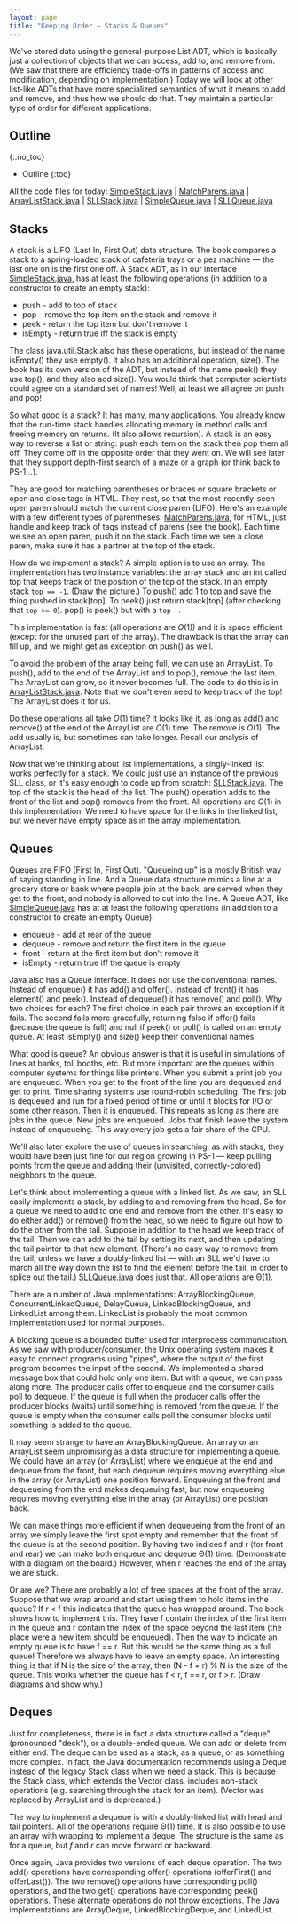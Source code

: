 ```yaml
---
layout: page
title: "Keeping Order – Stacks & Queues"
---
```


We've stored data using the general-purpose List ADT, which is basically just a
collection of objects that we can access, add to, and remove from. (We saw that
there are efficiency trade-offs in patterns of access and modification, depending
on implementation.) Today we will look at other list-like ADTs that have more
specialized semantics of what it means to add and remove, and thus how we should
do that. They maintain a particular type of order for different applications.

## Outline
{:.no_toc}

* Outline
{:toc}

All the code files for today:
<a href="resources/SimpleStack.java">SimpleStack.java</a> |
<a href="resources/MatchParens.java">MatchParens.java</a> |
<a href="resources/ArrayListStack.java">ArrayListStack.java</a> |
<a href="resources/SLLStack.java">SLLStack.java</a> |
<a href="resources/SimpleQueue.java">SimpleQueue.java</a> |
<a href="resources/SLLQueue.java">SLLQueue.java</a>

## Stacks

A stack is a LIFO (Last In, First Out) data structure. The book compares a stack
to a spring-loaded stack of cafeteria trays or a pez machine &mdash; the last one
on is the first one off. A Stack ADT, as in our interface
<a href="resources/SimpleStack.java">SimpleStack.java</a>, has at least the following
operations (in addition to a constructor to create an empty stack):

<ul>
 <li>push - add to top of stack</li>
 <li>pop - remove the top item on the stack and remove it</li>
 <li>peek - return the top item but don't remove it</li>
 <li>isEmpty - return true iff the stack is empty</li>
</ul>

The class java.util.Stack also has these operations, but instead of the name
isEmpty() they use empty(). It also has an additional operation, size(). The book
has its own version of the ADT, but instead of the name peek() they use top(),
and they also add size(). You would think that computer scientists could agree
on a standard set of names! Well, at least we all agree on push and pop!

So what good is a stack? It has many, many applications. You already know that
the run-time stack handles allocating memory in method calls and freeing memory
on returns. (It also allows recursion). A stack is an easy way to reverse a list
or string: push each item on the stack then pop them all off. They come off in
the opposite order that they went on. We will see later that they support depth-first
search of a maze or a graph (or think back to PS-1...).

They are good for matching parentheses or braces or square brackets or open and
close tags in HTML. They nest, so that the most-recently-seen open paren should
match the current close paren (LIFO). Here's an example with a few different types
of parentheses: <a href="resources/MatchParens.java">MatchParens.java</a>, for
HTML, just handle and keep track of tags instead of parens (see the book). Each
time we see an open paren, push it on the stack. Each time we see a close paren,
make sure it has a partner at the top of the stack.

How do we implement a stack? A simple option is to use an array. The implementation
has two instance variables: the array stack and an int called top that keeps
track of the position of the top of the stack. In an empty stack `top == -1`.
(Draw the picture.) To push() add 1 to top and save the thing pushed in stack[top].
To peek() just return stack[top] (after checking that `top >= 0`). pop() is
peek() but with a `top--`.

This implementation is fast (all operations are <i>O</i>(1)) and it is space
efficient (except for the unused part of the array). The drawback is that the
array can fill up, and we might get an exception on push() as well.

To avoid the problem of the array being full, we can use an ArrayList. To push(),
add to the end of the ArrayList and to pop(), remove the last item. The ArrayList
can grow, so it never becomes full. The code to do this is in
<a href="resources/ArrayListStack.java">ArrayListStack.java</a>. Note that we don't
even need to keep track of the top! The ArrayList does it for us.

Do these operations all take <i>O</i>(1) time? It looks like it, as long as add()
and remove() at the end of the ArrayList are <i>O</i>(1) time. The remove is
<i>O</i>(1). The add usually is, but sometimes can take longer. Recall our
analysis of ArrayList.

Now that we're thinking about list implementations, a singly-linked list works
perfectly for a stack. We could just use an instance of the previous SLL class,
or it's easy enough to code up from scratch: <a href="resources/SLLStack.java">SLLStack.java</a>.
The top of the stack is the head of the list. The push() operation adds to the
front of the list and pop() removes from the front. All operations are <i>O</i>(1)
in this implementation. We need to have space for the links in the linked list,
but we never have empty space as in the array implementation.

## Queues

Queues are FIFO (First In, First Out). "Queueing up" is a mostly British way of
saying standing in line. And a Queue data structure mimics a line at a grocery
store or bank where people join at the back, are served when they get to the
front, and nobody is allowed to cut into the line. A Queue ADT, like
<a href="resources/SimpleQueue.java">SimpleQueue.java</a> has at at least the
following operations (in addition to a constructor to create an empty Queue):

<ul>
 <li>enqueue - add at rear of the queue</li>
 <li>dequeue - remove and return the first item in the queue</li>
 <li>front - return at the first item but don't remove it</li>
 <li>isEmpty - return true iff the queue is empty</li>
</ul>

Java also has a Queue interface. It does not use the conventional names. Instead
of enqueue() it has add() and offer(). Instead of front() it has element() and
peek(). Instead of dequeue() it has remove() and poll(). Why two choices for each?
The first choice in each pair throws an exception if it fails. The second fails
more gracefully, returning false if offer() fails (because the queue is full)
and null if peek() or poll() is called on an empty queue. At least isEmpty() and
size() keep their conventional names.

What good is queue? An obvious answer is that it is useful in simulations of lines
at banks, toll booths, etc. But more important are the queues within computer
systems for things like printers. When you submit a print job you are enqueued.
When you get to the front of the line you are dequeued and get to print. Time
sharing systems use round-robin scheduling. The first job is dequeued and run for
a fixed period of time or until it blocks for I/O or some other reason. Then it
is enqueued. This repeats as long as there are jobs in the queue. New jobs are
enqueued. Jobs that finish leave the system instead of enqueueing. This way every
job gets a fair share of the CPU.

We'll also later explore the use of queues in searching; as with stacks, they
would have been just fine for our region growing in PS-1 &mdash; keep pulling
points from the queue and adding their (unvisited, correctly-colored) neighbors
to the queue.

Let's think about implementing a queue with a linked list. As we saw, an SLL easily
implements a stack, by adding to and removing from the head. So for a queue we
need to add to one end and remove from the other. It's easy to do either add()
or remove() from the head, so we need to figure out how to do the other from the
tail. Suppose in addition to the head we keep track of the tail. Then we can add
to the tail by setting its next, and then updating the tail pointer to that new
element. (There's no easy way to remove from the tail, unless we have a doubly-linked
list &mdash; with an SLL we'd have to march all the way down the list to find
the element before the tail, in order to splice out the tail.)
<a href="resources/SLLQueue.java">SLLQueue.java</a> does just that. All operations
are &Theta;(1).

There are a number of Java implementations: ArrayBlockingQueue, ConcurrentLinkedQueue,
DelayQueue, LinkedBlockingQueue, and LinkedList among them. LinkedList is probably
the most common implementation used for normal purposes.

A blocking queue is a bounded buffer used for interprocess communication. As we
saw with producer/consumer, the Unix operating system makes it easy to connect
programs using "pipes", where the output of the first program becomes the input
of the second. We implemented a shared message box that could hold only one item.
But with a queue, we can pass along more. The producer calls offer to enqueue
and the consumer calls poll to dequeue. If the queue is full when the producer
calls offer the producer blocks (waits) until something is removed from the queue.
If the queue is empty when the consumer calls poll the consumer blocks until
something is added to the queue.

It may seem strange to have an ArrayBlockingQueue. An array or an ArrayList seem
unpromising as a data structure for implementing a queue. We could have an array
(or ArrayList) where we enqueue at the end and dequeue from the front, but each
dequeue requires moving everything else in the array (or ArrayList) one position
forward. Enqueuing at the front and dequeueing from the end makes dequeuing fast,
but now enqueueing requires moving everything else in the array (or ArrayList)
one position back.

We can make things more efficient if when dequeueing from the front of an array
we simply leave the first spot empty and remember that the front of the queue is
at the second position. By having two indices f and r (for front and rear) we
can make both enqueue and dequeue &Theta;(1) time. (Demonstrate with a diagram
on the board.) However, when r reaches the end of the array we are stuck.

Or are we? There are probably a lot of free spaces at the front of the array.
Suppose that we wrap around and start using them to hold items in the queue? If
r &lt; f this indicates that the queue has wrapped around. The book shows how to
implement this. They have f contain the index of the first item in the queue and
r contain the index of the space beyond the last item (the place were a new item
should be enqueued). Then the way to indicate an empty queue is to have f == r.
But this would be the same thing as a full queue! Therefore we always have to
leave an empty space. An interesting thing is that if N is the size of the array,
then (N - f + r) % N is the size of the queue. This works whether the queue has
f &lt; r, f == r, or f &gt; r. (Draw diagrams and show why.)

## Deques

Just for completeness, there is in fact a data structure called a "deque"
(pronounced "deck"), or a double-ended queue. We can add or delete from either end.
The deque can be used as a stack, as a queue, or as something more complex. In
fact, the Java documentation recommends using a Deque instead of the legacy Stack
class when we need a stack. This is because the Stack class, which extends the
Vector class, includes non-stack operations (e.g. searching through the stack for
an item). (Vector was replaced by ArrayList and is deprecated.)

The way to implement a dequeue is with a doubly-linked list with head and tail
pointers. All of the operations require &Theta;(1) time. It is also possible to
use an array with wrapping to implement a deque. The structure is the same as for
a queue, but *f* and *r* can move forward or backward.

Once again, Java provides two versions of each deque operation. The two
add() operations have corresponding offer() operations (offerFirst() and
offerLast()). The two remove() operations have corresponding poll() operations,
and the two get() operations have corresponding peek() operations. These alternate
operations do not throw exceptions. The Java implementations are ArrayDeque,
LinkedBlockingDeque, and LinkedList.
